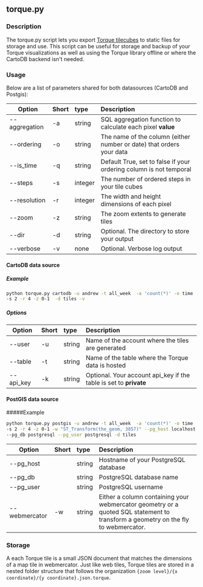 ## torque.py

### Description

The torque.py script lets you export [Torque tilecubes](https://github.com/CartoDB/tilecubes) to static files for storage and use. This script can be useful for storage and backup of your Torque visualizations as well as using the Torque library offline or where the CartoDB backend isn't needed.

### Usage

Below are a list of parameters shared for both datasources (CartoDB and Postgis):

| Option   | Short | type         | Description  |
|-----------|:-----------|:-----------|:----------|
| --aggregation | -a  | string     | SQL aggregation function to calculate each pixel **value**  | 
| --ordering  | -o | string     | The name of the column (either number or date) that orders your data | 
| --is_time  | -q | string     | Default True, set to false if your ordering column is not temporal | 
| --steps  | -s | integer     | The number of ordered steps in your tile cubes | 
| --resolution  | -r | integer     | The width and height dimensions of each pixel | 
| --zoom  | -z | string     | The zoom extents to generate tiles | 
| --dir  | -d | string     | Optional. The directory to store your output | 
| --verbose  | -v | none     | Optional. Verbose log output | 


#### CartoDB data source

##### Example

```bash
python torque.py cartodb -u andrew -t all_week  -a 'count(*)' -o time 
-s 2 -r 4 -z 0-1  -d tiles -v
```

##### Options


| Option   | Short | type         | Description |
|-----------|:-----------|:-----------|:----------|
| --user  | -u | string     | Name of the account where the tiles are generated  | 
| --table | -t | string     | Name of the table where the Torque data is hosted  | 
| --api_key  | -k | string     | Optional. Your account api_key if the table is set to **private** | 

#### PostGIS data source

#####Example

```bash
python torque.py postgis -u andrew -t all_week  -a 'count(*)' -o time 
-s 2 -r 4 -z 0-1 -w "ST_Transform(the_geom, 3857)" --pg_host localhost 
--pg_db postgresql --pg_user postgresql -d tiles
```

| Option   | Short | type         | Description |
|-----------|:-----------|:-----------|:----------|
| --pg_host  |  | string     | Hostname of your PostgreSQL database  | 
| --pg_db  |  | string     | PostgreSQL database name | 
| --pg_user  |  | string     | PostgreSQL username  | 
| --webmercator  | -w | string     | Either a column containing your webmercator geometry or a quoted SQL statement to transform a geometry on the fly to webmercator.  | 


### Storage

A each Torque tile is a small JSON document that matches the dimensions of a map tile in webmercator. Just like web tiles, Torque tiles are stored in a nested folder structure that follows the organization ```{zoom level}/{x coordinate}/{y coordinate}.json.torque```.

